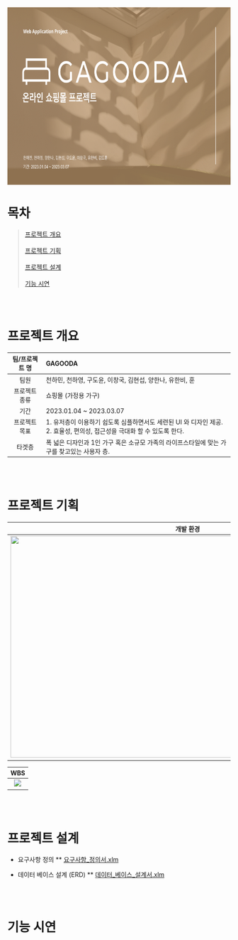 <img src="https://github.com/hykim-king/GAGOODA/blob/main/doc/main.png"  width="800" height="400"/>

<br>

# 목차


>[프로젝트 개요](#프로젝트-개요)\
><br>
>[프로젝트 기획](#프로젝트-기획)\
><br>
>[프로젝트 설계](#프로젝트-설계)\
><br>
>[기능 시연](#기능-시연)
><br>


<br>
<br>

# 프로젝트 개요

|팀/프로젝트 명|GAGOODA|  
|:-----:|:-----|  
|팀원|천하민, 천하영, 구도윤, 이창국, 김현섭, 양한나, 유한비, 훈|
|프로젝트 종류|쇼핑몰 (가정용 가구)|
|기간|2023.01.04 ~ 2023.03.07|
|프로젝트 목표|1. 유저층이 이용하기 쉽도록 심플하면서도 세련된 UI 와 디자인 제공.<br>2. 효율성, 편의성, 접근성을 극대화 할 수 있도록 한다.|
|타겟층|폭 넓은 디자인과 1인 가구 혹은 소규모 가족의 라이프스타일에 맞는 가구를 찾고있는 사용자 층.|

<br>
<br>

# 프로젝트 기획

|개발 환경|
|:--:|
|<img src="https://github.com/hykim-king/GAGOODA/blob/main/doc/development_tool.png"  width="800" height="500"/>|

|WBS|
|:--:|
|<img src="https://github.com/hykim-king/GAGOODA/blob/main/doc/GAGOODA_WBS.png" height="200"/>|


<br>
<br>

# 프로젝트 설계


* 요구사항 정의
** [요구사항_정의서.xlm](https://github.com/hykim-king/GAGOODA/blob/main/doc/GAGOODA_%EC%9A%94%EA%B5%AC%EC%82%AC%ED%95%AD%EC%A0%95%EC%9D%98%EC%84%9C.xlsx "요구사항 정의서 파일")


* 데이터 베이스 설계 (ERD)
** [데이터_베이스_설계서.xlm](https://github.com/hykim-king/GAGOODA/blob/main/doc/gagooda.png)

<br>
<br>

# 기능 시연
